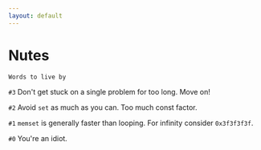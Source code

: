 ```yaml
---
layout: default
---
```


# Nutes
`Words to live by`



`#3` Don't get stuck on a single problem for too long. Move on!

`#2` Avoid `set` as much as you can. Too much const factor.

`#1` `memset` is generally faster than looping. For infinity consider `0x3f3f3f3f`.

`#0` You're an idiot.
